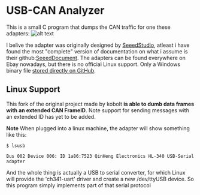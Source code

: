 # USB-CAN Analyzer
This is a small C program that dumps the CAN traffic for one these adapters:
![alt text](USB-CAN.jpg)

I belive the adapter was originally designed by [SeeedStudio](https://www.seeedstudio.com/USB-CAN-Analyzer-p-2888.html), atleast i have found the most "complete" version of documentation on what i assume is their github:[SeeedDocument](https://github.com/SeeedDocument/USB-CAN_Analyzer/tree/master/res/USB-CAN%20software%20and%20drive(v7.10)). The adapters can be found everywhere on Ebay nowadays, but there is no official Linux support. Only a Windows binary file [stored directly on GitHub](https://github.com/SeeedDocument/USB-CAN_Analyzer).

## Linux Support
This fork of the original project made by kobolt **is able to dumb data frames with an extended CAN FrameID**. Note support for sending messages with an extended ID has yet to be added.

**Note**
When plugged into a linux machine, the adapter will show something like this:
```
$ lsusb

Bus 002 Device 006: ID 1a86:7523 QinHeng Electronics HL-340 USB-Serial adapter
```
And the whole thing is actually a USB to serial converter, for which Linux will provide the 'ch341-uart' driver and create a new /dev/ttyUSB device. So this program simply implements part of that serial protocol
